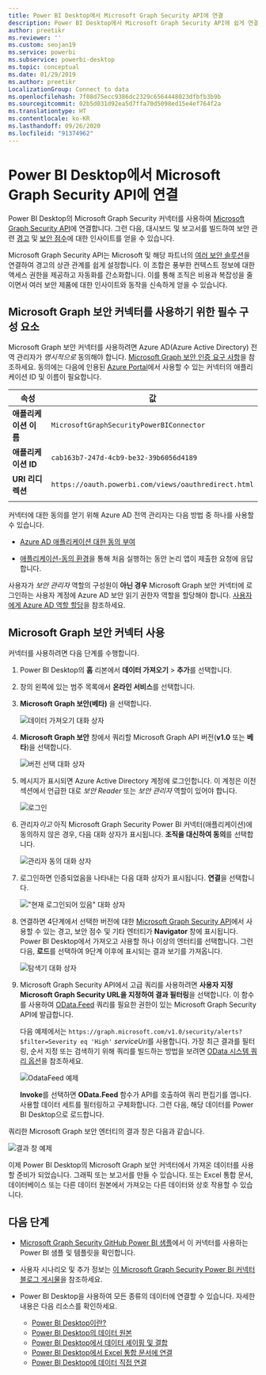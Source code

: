 ```yaml
---
title: Power BI Desktop에서 Microsoft Graph Security API에 연결
description: Power BI Desktop에서 Microsoft Graph Security API에 쉽게 연결
author: preetikr
ms.reviewer: ''
ms.custom: seojan19
ms.service: powerbi
ms.subservice: powerbi-desktop
ms.topic: conceptual
ms.date: 01/29/2019
ms.author: preetikr
LocalizationGroup: Connect to data
ms.openlocfilehash: 7f08d75ecc9386dc2329c6564448023dfbfb3b9b
ms.sourcegitcommit: 02b5d031d92ea5d7ffa70d5098ed15e4ef764f2a
ms.translationtype: HT
ms.contentlocale: ko-KR
ms.lasthandoff: 09/26/2020
ms.locfileid: "91374962"
---
```

# <a name="connect-to-the-microsoft-graph-security-api-in-power-bi-desktop"></a>Power BI Desktop에서 Microsoft Graph Security API에 연결

Power BI Desktop의 Microsoft Graph Security 커넥터를 사용하여 [Microsoft Graph Security API](/graph/security-concept-overview)에 연결합니다. 그런 다음, 대시보드 및 보고서를 빌드하여 보안 관련 [경고](/graph/api/resources/alert) 및 [보안 점수](/graph/api/resources/securescores)에 대한 인사이트를 얻을 수 있습니다.

Microsoft Graph Security API는 Microsoft 및 해당 파트너의 [여러 보안 솔루션](/graph/api/resources/security-api-overview#alerts)을 연결하여 경고의 상관 관계를 쉽게 설정합니다. 이 조합은 풍부한 컨텍스트 정보에 대한 액세스 권한을 제공하고 자동화를 간소화합니다. 이를 통해 조직은 비용과 복잡성을 줄이면서 여러 보안 제품에 대한 인사이트와 동작을 신속하게 얻을 수 있습니다.

## <a name="prerequisites-to-use-the-microsoft-graph-security-connector"></a>Microsoft Graph 보안 커넥터를 사용하기 위한 필수 구성 요소

Microsoft Graph 보안 커넥터를 사용하려면 Azure AD(Azure Active Directory) 전역 관리자가 *명시적으로* 동의해야 합니다. [Microsoft Graph 보안 인증 요구 사항](/graph/security-authorization)을 참조하세요.
동의에는 다음에 인용된 [Azure Portal](https://portal.azure.com)에서 사용할 수 있는 커넥터의 애플리케이션 ID 및 이름이 필요합니다.

| 속성 | 값 |
|----------|-------|
| **애플리케이션 이름** | `MicrosoftGraphSecurityPowerBIConnector` |
| **애플리케이션 ID** | `cab163b7-247d-4cb9-be32-39b6056d4189` |
| **URI 리디렉션** | `https://oauth.powerbi.com/views/oauthredirect.html` |
|||

커넥터에 대한 동의를 얻기 위해 Azure AD 전역 관리자는 다음 방법 중 하나를 사용할 수 있습니다.

* [Azure AD 애플리케이션 대한 동의 부여](/azure/active-directory/develop/v2-permissions-and-consent)

* [애플리케이션-동의 환경](/azure/active-directory/develop/application-consent-experience)을 통해 처음 실행하는 동안 논리 앱이 제출한 요청에 응답합니다.
   
사용자가 *보안 관리자* 역할의 구성원이 **아닌 경우** Microsoft Graph 보안 커넥터에 로그인하는 사용자 계정에 Azure AD 보안 읽기 권한자 역할을 할당해야 합니다. [사용자에게 Azure AD 역할 할당](/graph/security-authorization#assign-azure-ad-roles-to-users)을 참조하세요.

## <a name="using-the-microsoft-graph-security-connector"></a>Microsoft Graph 보안 커넥터 사용

커넥터를 사용하려면 다음 단계를 수행합니다.

1. Power BI Desktop의 **홈** 리본에서 **데이터 가져오기** > **추가**를 선택합니다.
2. 창의 왼쪽에 있는 범주 목록에서 **온라인 서비스**를 선택합니다.
3. **Microsoft Graph 보안(베타)** 을 선택합니다.

    ![데이터 가져오기 대화 상자](media/desktop-connect-graph-security/GetData.PNG)
    
4. **Microsoft Graph 보안** 창에서 쿼리할 Microsoft Graph API 버전(**v1.0** 또는 **베타**)을 선택합니다.

    ![버전 선택 대화 상자](media/desktop-connect-graph-security/selectVersion.PNG)
    
5. 메시지가 표시되면 Azure Active Directory 계정에 로그인합니다. 이 계정은 이전 섹션에서 언급한 대로 *보안 Reader* 또는 *보안 관리자* 역할이 있어야 합니다.

    ![로그인](media/desktop-connect-graph-security/SignIn.PNG) 
    
6. 관리자*이고* 아직 Microsoft Graph Security Power BI 커넥터(애플리케이션)에 동의하지 않은 경우, 다음 대화 상자가 표시됩니다. **조직을 대신하여 동의**를 선택합니다.

    ![관리자 동의 대화 상자](media/desktop-connect-graph-security/AdminConsent.PNG)
    
7. 로그인하면 인증되었음을 나타내는 다음 대화 상자가 표시됩니다. **연결**을 선택합니다.

    !["현재 로그인되어 있음" 대화 상자](media/desktop-connect-graph-security/SignedIn.PNG)
    
8. 연결하면 4단계에서 선택한 버전에 대한 [Microsoft Graph Security API](/graph/security-concept-overview)에서 사용할 수 있는 경고, 보안 점수 및 기타 엔터티가 **Navigator** 창에 표시됩니다. Power BI Desktop에서 가져오고 사용할 하나 이상의 엔터티를 선택합니다. 그런 다음, **로드**를 선택하여 9단계 이후에 표시되는 결과 보기를 가져옵니다.

    ![탐색기 대화 상자](media/desktop-connect-graph-security/NavTable.PNG)
    
9. Microsoft Graph Security API에서 고급 쿼리를 사용하려면 **사용자 지정 Microsoft Graph Security URL을 지정하여 결과 필터링**을 선택합니다. 이 함수를 사용하여 [OData.Feed](./desktop-connect-odata.md) 쿼리를 필요한 권한이 있는 Microsoft Graph Security API에 발급합니다.

   다음 예제에서는 `https://graph.microsoft.com/v1.0/security/alerts?$filter=Severity eq 'High'` *serviceUri*를 사용합니다. 가장 최근 결과를 필터링, 순서 지정 또는 검색하기 위해 쿼리를 빌드하는 방법을 보려면 [OData 시스템 쿼리 옵션](/graph/query-parameters)을 참조하세요.

   ![OdataFeed 예제](media/desktop-connect-graph-security/ODataFeed.PNG)
    
   **Invoke**를 선택하면 **OData.Feed** 함수가 API를 호출하여 쿼리 편집기를 엽니다. 사용할 데이터 세트를 필터링하고 구체화합니다. 그런 다음, 해당 데이터를 Power BI Desktop으로 로드합니다.

쿼리한 Microsoft Graph 보안 엔터티의 결과 창은 다음과 같습니다.

   ![결과 창 예제](media/desktop-connect-graph-security/Result.PNG)
    

이제 Power BI Desktop의 Microsoft Graph 보안 커넥터에서 가져온 데이터를 사용할 준비가 되었습니다. 그래픽 또는 보고서를 만들 수 있습니다. 또는 Excel 통합 문서, 데이터베이스 또는 다른 데이터 원본에서 가져오는 다른 데이터와 상호 작용할 수 있습니다.

## <a name="next-steps"></a>다음 단계
* [Microsoft Graph Security GitHub Power BI 샘플](https://aka.ms/graphsecuritypowerbiconnectorsamples)에서 이 커넥터를 사용하는 Power BI 샘플 및 템플릿을 확인합니다.

* 사용자 시나리오 및 추가 정보는 [이 Microsoft Graph Security Power BI 커넥터 블로그 게시물](https://aka.ms/graphsecuritypowerbiconnectorblogpost)을 참조하세요.

* Power BI Desktop을 사용하여 모든 종류의 데이터에 연결할 수 있습니다. 자세한 내용은 다음 리소스를 확인하세요.

    * [Power BI Desktop이란?](../fundamentals/desktop-what-is-desktop.md)
    * [Power BI Desktop의 데이터 원본](desktop-data-sources.md)
    * [Power BI Desktop에서 데이터 셰이핑 및 결합](desktop-shape-and-combine-data.md)
    * [Power BI Desktop에서 Excel 통합 문서에 연결](desktop-connect-excel.md)
    * [Power BI Desktop에 데이터 직접 연결](desktop-enter-data-directly-into-desktop.md)